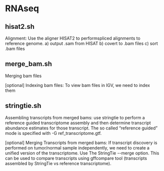 # RNAseq

## hisat2.sh
Alignment: Use the aligner HISAT2 to performspliced alignments to reference genome.
a) output .sam from HISAT
b) covert to .bam files 
c) sort .bam files

## merge_bam.sh
Merging bam files

[optional] Indexing bam files: To view bam files in IGV, we need to index them

## stringtie.sh
Assembling transcripts from merged bams: use stringtie to perform a reference guided transcriptome assembly and then determine transcript abundance estimates for those transcript. The so called “reference guided” mode is specified with -G ref_transcriptome.gtf. 

[optional] Merging Transcripts from merged bams: If transcript discovery is performed on tumor/normal sample independently, we need to create a unified version of the transcriptome. Use The StringTie --merge option. 
This can be used to compare transcripts using gffcompare tool (transcripts assembled by StringTie vs reference transcriptome).
